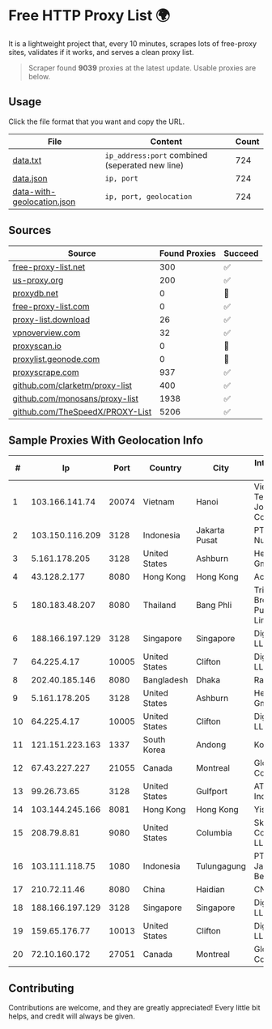 
# Free HTTP Proxy List 🌍

It is a lightweight project that, every 10 minutes, scrapes lots of free-proxy sites, validates if it works, and serves a clean proxy list.


> Scraper found **9039** proxies at the latest update. Usable proxies are below.

## Usage

Click the file format that you want and copy the URL.


|File|Content|Count|
|----|-------|-----|
|[data.txt](https://raw.githubusercontent.com/themiralay/Proxy-List-World/master/data.txt)|`ip_address:port` combined (seperated new line)|724|
|[data.json](https://raw.githubusercontent.com/themiralay/Proxy-List-World/master/data.json)|`ip, port`|724|
|[data-with-geolocation.json](https://raw.githubusercontent.com/themiralay/Proxy-List-World/master/data-with-geolocation.json)|`ip, port, geolocation`|724|

## Sources

|Source|Found Proxies|Succeed|
|------|-------------|-------|
|[free-proxy-list.net](https://free-proxy-list.net)|300|✅|
|[us-proxy.org](https://www.us-proxy.org)|200|✅|
|[proxydb.net](http://proxydb.net)|0|🚫|
|[free-proxy-list.com](https://free-proxy-list.com/?page=&port=&type%5B%5D=http&type%5B%5D=https&up_time=0&search=Search)|0|✅|
|[proxy-list.download](https://www.proxy-list.download/HTTP)|26|✅|
|[vpnoverview.com](https://vpnoverview.com/privacy/anonymous-browsing/free-proxy-servers)|32|✅|
|[proxyscan.io](https://www.proxyscan.io)|0|🚫|
|[proxylist.geonode.com](https://proxylist.geonode.com/api/proxy-list?limit=300&page=1&sort_by=lastChecked&sort_type=desc&protocols=http,https)|0|🚫|
|[proxyscrape.com](https://api.proxyscrape.com/v2/?request=displayproxies&protocol=http&timeout=10000&country=all&ssl=all&anonymity=all)|937|✅|
|[github.com/clarketm/proxy-list](https://raw.githubusercontent.com/clarketm/proxy-list/master/proxy-list-raw.txt)|400|✅|
|[github.com/monosans/proxy-list](https://raw.githubusercontent.com/monosans/proxy-list/main/proxies/http.txt)|1938|✅|
|[github.com/TheSpeedX/PROXY-List](https://raw.githubusercontent.com/TheSpeedX/PROXY-List/master/http.txt)|5206|✅|


## Sample Proxies With Geolocation Info

|#|Ip|Port|Country|City|Internet Service Provider|
|-|--|----|-------|----|-------------------------|
|1|103.166.141.74|20074|Vietnam|Hanoi|Viet NAM Cloud Technology Joint Stock Company|
|2|103.150.116.209|3128|Indonesia|Jakarta Pusat|PT Biznet Gio Nusantara|
|3|5.161.178.205|3128|United States|Ashburn|Hetzner Online GmbH|
|4|43.128.2.177|8080|Hong Kong|Hong Kong|Aceville Pte.ltd|
|5|180.183.48.207|8080|Thailand|Bang Phli|Triple T Broadband Public Company Limited|
|6|188.166.197.129|3128|Singapore|Singapore|DigitalOcean, LLC|
|7|64.225.4.17|10005|United States|Clifton|DigitalOcean, LLC|
|8|202.40.185.146|8080|Bangladesh|Dhaka|Ranks ITT|
|9|5.161.178.205|3128|United States|Ashburn|Hetzner Online GmbH|
|10|64.225.4.17|10005|United States|Clifton|DigitalOcean, LLC|
|11|121.151.223.163|1337|South Korea|Andong|Korea Telecom|
|12|67.43.227.227|21055|Canada|Montreal|GloboTech Communications|
|13|99.26.73.65|3128|United States|Gulfport|AT&T Services, Inc.|
|14|103.144.245.166|8081|Hong Kong|Hong Kong|Yisu Cloud LTD|
|15|208.79.8.81|9080|United States|Columbia|Skyrider Communications LLC|
|16|103.111.118.75|1080|Indonesia|Tulungagung|PT Dimensi Jaringan Bersinar|
|17|210.72.11.46|8080|China|Haidian|CNIC-CAS|
|18|188.166.197.129|3128|Singapore|Singapore|DigitalOcean, LLC|
|19|159.65.176.77|10013|United States|Clifton|DigitalOcean, LLC|
|20|72.10.160.172|27051|Canada|Montreal|GloboTech Communications|



## Contributing

Contributions are welcome, and they are greatly appreciated! Every
little bit helps, and credit will always be given.

